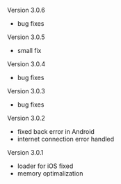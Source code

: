 Version 3.0.6

- bug fixes

Version 3.0.5

- small fix

Version 3.0.4

- bug fixes

Version 3.0.3

- bug fixes

Version 3.0.2

- fixed back error in Android
- internet connection error handled

Version 3.0.1

- loader for iOS fixed
- memory optimalization
